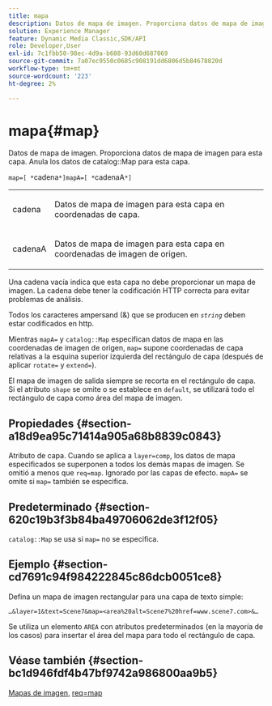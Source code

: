 ```yaml
---
title: mapa
description: Datos de mapa de imagen. Proporciona datos de mapa de imagen para esta capa. Anula los datos del mapa del catálogo de esta capa.
solution: Experience Manager
feature: Dynamic Media Classic,SDK/API
role: Developer,User
exl-id: 7c1fbb50-98ec-4d9a-b608-93d60d687069
source-git-commit: 7a07ec9550c0685c908191dd6806d5b84678820d
workflow-type: tm+mt
source-wordcount: '223'
ht-degree: 2%

---
```


# mapa{#map}

Datos de mapa de imagen. Proporciona datos de mapa de imagen para esta capa. Anula los datos de catalog::Map para esta capa.

`map=[ *`cadena`*]mapA=[ *`cadenaA`*]`

<table id="simpletable_2E32B25D5F6246A18A8AF817903877ED"> 
 <tr class="strow"> 
  <td class="stentry"> <p><span class="codeph"> <span class="varname"> cadena</span></span> </p></td> 
  <td class="stentry"> <p>Datos de mapa de imagen para esta capa en coordenadas de capa. </p></td> 
 </tr> 
 <tr class="strow"> 
  <td class="stentry"> <p><span class="codeph"> <span class="varname"> cadenaA</span></span> </p></td> 
  <td class="stentry"> <p>Datos de mapa de imagen para esta capa en coordenadas de imagen de origen. </p></td> 
 </tr> 
</table>

Una cadena vacía indica que esta capa no debe proporcionar un mapa de imagen. La cadena debe tener la codificación HTTP correcta para evitar problemas de análisis.

Todos los caracteres ampersand (&amp;) que se producen en *`string`* deben estar codificados en http.

Mientras `mapA=` y `catalog::Map` especifican datos de mapa en las coordenadas de imagen de origen, `map=` supone coordenadas de capa relativas a la esquina superior izquierda del rectángulo de capa (después de aplicar `rotate=` y `extend=`).

El mapa de imagen de salida siempre se recorta en el rectángulo de capa. Si el atributo `shape` se omite o se establece en `default`, se utilizará todo el rectángulo de capa como área del mapa de imagen.

## Propiedades {#section-a18d9ea95c71414a905a68b8839c0843}

Atributo de capa. Cuando se aplica a `layer=comp`, los datos de mapa especificados se superponen a todos los demás mapas de imagen. Se omitió a menos que `req=map`. Ignorado por las capas de efecto. `mapA=` se omite si `map=` también se especifica.

## Predeterminado {#section-620c19b3f3b84ba49706062de3f12f05}

`catalog::Map` se usa si `map=` no se especifica.

## Ejemplo {#section-cd7691c94f984222845c86dcb0051ce8}

Defina un mapa de imagen rectangular para una capa de texto simple:

`…&layer=1&text=Scene7&map=<area%20alt=Scene7%20href=www.scene7.com>&…`

Se utiliza un elemento `AREA` con atributos predeterminados (en la mayoría de los casos) para insertar el área del mapa para todo el rectángulo de capa.

## Véase también {#section-bc1d946fdf4b47bf9742a986800aa9b5}

[Mapas de imagen](../../../../../is-api/http-ref/image-serving-api-ref/c-http-protocol-reference/c-syntax-and-features/r-image-maps.md#reference-ff7d1bac2a064104b0c508a81316fdab), [req=map](../../../../../is-api/http-ref/image-serving-api-ref/c-http-protocol-reference/c-command-reference/r-req/r-req.md#reference-907cdb4a97034db7ad94695f25552e76)
